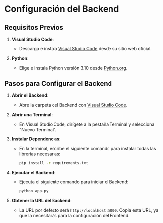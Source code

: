 # Configuración del Backend

## Requisitos Previos

1. **Visual Studio Code**:
   - Descarga e instala [Visual Studio Code](https://code.visualstudio.com/download) desde su sitio web oficial.

2. **Python**:
   - Elige e instala Python versión 3.10 desde [Python.org](https://www.python.org/downloads/release/python-3100/).

## Pasos para Configurar el Backend

1. **Abrir el Backend**:
   - Abre la carpeta del Backend con [Visual Studio Code](https://code.visualstudio.com/).

2. **Abrir una Terminal**:
   - En Visual Studio Code, dirígete a la pestaña Terminal y selecciona "Nuevo Terminal".

3. **Instalar Dependencias**:
   - En la terminal, escribe el siguiente comando para instalar todas las librerías necesarias:
     ```bash
     pip install -r requirements.txt
     ```

4. **Ejecutar el Backend**:
   - Ejecuta el siguiente comando para iniciar el Backend:
     ```bash
     python app.py
     ```

5. **Obtener la URL del Backend**:
   - La URL por defecto será `http://localhost:5000`. Copia esta URL, ya que la necesitarás para la configuración del Frontend.

